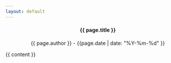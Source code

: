 ```yaml
---
layout: default
---
```


<h4 style="text-align:center">{{ page.title }} </h4>
<p class="meta" style="text-align:center"> {{ page.author }} - {{page.date | date: "%Y-%m-%d" }} </p>

<div class="post">
  {{ content }}
</div>